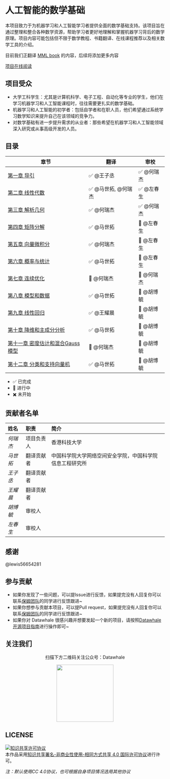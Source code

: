 # 人工智能的数学基础

本项目致力于为机器学习和人工智能学习者提供全面的数学基础支持。该项目旨在通过整理和整合各种数学资源，帮助学习者更好地理解和掌握机器学习背后的数学原理。项目内容可能包括但不限于数学教程、书籍翻译、在线课程推荐以及相关数学工具的介绍。

目前我们正翻译 [MML book](https://mml-book.github.io/) 的内容，后续将添加更多内容

[项目在线阅读](https://datawhalechina.github.io/math-for-ai/#/)

## 项目受众

* 大学工科学生：尤其是计算机科学、电子工程、自动化等专业的学生，他们在学习机器学习和人工智能课程时，往往需要更扎实的数学基础。
* 机器学习和人工智能的初学者：包括自学者和在职人员，他们希望通过系统学习数学知识来提升自己在该领域的竞争力。
* 对数学基础有进一步提升需求的从业者：那些希望在机器学习和人工智能领域深入研究或从事高级开发的人员。

## 目录

| 章节 | 翻译 | 审校 |
| ---- | ---- | ---- |
| [第一章 导引](https://github.com/datawhalechina/math-for-ai/blob/main/docs/ch1/ch1.md) | :white_check_mark: @王子丞 | :white_check_mark: @何瑞杰 |
| [第二章 线性代数](https://github.com/datawhalechina/math-for-ai/blob/main/docs/ch2/ch2.md) |:white_check_mark: @马世拓, @何瑞杰| :white_check_mark: @左春生 |
| [第三章 解析几何](https://github.com/datawhalechina/math-for-ai/blob/main/docs/ch3/ch3.md) |:white_check_mark: @何瑞杰| :white_check_mark: @何瑞杰|
| [第四章 矩阵分解](https://github.com/datawhalechina/math-for-ai/blob/main/docs/ch4/ch4.md) |:white_check_mark: @马世拓| :large_blue_diamond: @左春生|
| [第五章 向量微积分](https://github.com/datawhalechina/math-for-ai/blob/main/docs/ch5/ch5.md) |:white_check_mark: @何瑞杰| :large_blue_diamond: @左春生|
| [第六章 概率与统计](https://github.com/datawhalechina/math-for-ai/blob/main/docs/ch6/ch6.md) |:white_check_mark: @马世拓| :large_blue_diamond: @左春生|
| [第七章 连续优化](https://github.com/datawhalechina/math-for-ai/blob/main/docs/ch7/ch7.md) | :large_blue_diamond: @何瑞杰 | :large_blue_diamond: @何瑞杰 |
| [第八章 模型和数据](https://github.com/datawhalechina/math-for-ai/blob/main/docs/ch8/ch8.md) |:white_check_mark: @马世拓| :large_blue_diamond: @胡博毓 |
| [第九章 线性回归](https://github.com/datawhalechina/math-for-ai/blob/main/docs/ch9/ch9.md) | :white_check_mark: @王耀晨 | :large_blue_diamond: @胡博毓 |
| [第十章 降维和主成分分析](https://github.com/datawhalechina/math-for-ai/blob/main/docs/ch10/ch10.md) |:white_check_mark: @马世拓| :large_blue_diamond: @胡博毓 |
| [第十一章 密度估计和混合Gauss模型](https://github.com/datawhalechina/math-for-ai/blob/main/docs/ch11/ch11.md) | :large_blue_diamond: @何瑞杰 | :large_blue_diamond: @胡博毓 |
| [第十二章 分类和支持向量机](https://github.com/datawhalechina/math-for-ai/blob/main/docs/ch12/ch13.md) |:white_check_mark: @马世拓| :large_blue_diamond: @胡博毓 |


* :white_check_mark: 已完成
* :large_blue_diamond: 进行中
* :heavy_multiplication_x: 未开始​

## 贡献者名单

| 姓名 | 职责 | 简介 |
| :----| :---- | :---- |
| $何瑞杰$ | 项目负责人 | 香港科技大学 |
| $马世拓$ | 翻译贡献者 | 中国科学院大学网络空间安全学院，中国科学院信息工程研究所 |
| $王子丞$ | 翻译贡献者 |  |
| $王耀晨$ | 翻译贡献者 |  |
| $胡博毓$ | 审校人 |  |
| $左春生$ | 审校人 |  |

## 感谢

@lewis56654281


## 参与贡献

- 如果你发现了一些问题，可以提Issue进行反馈，如果提完没有人回复你可以联系[保姆团队](https://github.com/datawhalechina/DOPMC/blob/main/OP.md)的同学进行反馈跟进~
- 如果你想参与贡献本项目，可以提Pull request，如果提完没有人回复你可以联系[保姆团队](https://github.com/datawhalechina/DOPMC/blob/main/OP.md)的同学进行反馈跟进~
- 如果你对 Datawhale 很感兴趣并想要发起一个新的项目，请按照[Datawhale开源项目指南](https://github.com/datawhalechina/DOPMC/blob/main/GUIDE.md)进行操作即可~

## 关注我们

<div align=center>
<p>扫描下方二维码关注公众号：Datawhale</p>
<img src="https://raw.githubusercontent.com/datawhalechina/pumpkin-book/master/res/qrcode.jpeg" width = "180" height = "180">
</div>

## LICENSE

<a rel="license" href="http://creativecommons.org/licenses/by-nc-sa/4.0/"><img alt="知识共享许可协议" style="border-width:0" src="https://img.shields.io/badge/license-CC%20BY--NC--SA%204.0-lightgrey" /></a><br />本作品采用<a rel="license" href="http://creativecommons.org/licenses/by-nc-sa/4.0/">知识共享署名-非商业性使用-相同方式共享 4.0 国际许可协议</a>进行许可。

*注：默认使用CC 4.0协议，也可根据自身项目情况选用其他协议*

